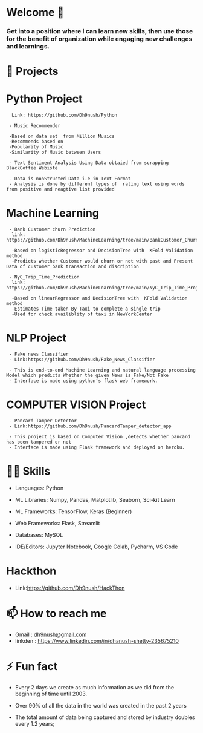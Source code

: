 # Welcome  👋



<!--
*Dh9nush/Dh9nush* is a ✨ special ✨ repository because its `README.md` (this file) appears on your GitHub profile.

Here are some ideas to get you started:

- 🔭 I’m currently working on ...
- 🌱 I’m currently learning ...
- 👯 I’m looking to collaborate on ...
- 🤔 I’m looking for help with ...
- 💬 Ask me about ...
- 📫 How to reach me: ...
- 😄 Pronouns: ...
- ⚡ Fun fact: ...
-->

### Get into a position where I can learn new skills, then use those for the benefit of organization while engaging new challenges and learnings.



# 📑 Projects 
# Python Project
     
      Link: https://github.com/Dh9nush/Python
      
     - Music Recommender
     
     -Based on data set  from Million Musics 
     -Recommends based on
     -Popularity of Music
     -Similarity of Music between Users
     
     - Text Sentiment Analysis Using Data obtaied from scrapping BlackCoffee Webiste 
     
     - Data is nonStructed Data i.e in Text Format
     - Analysis is done by different types of  rating text using words from positive and neagtive list provided
# Machine Learning

     - Bank Customer churn Prediction
      link: https://github.com/Dh9nush/MachineLearning/tree/main/BankCustomer_Churn_predection
      
      -Based on logisticRegressor and DecisionTree with  KFold Validation method 
      -Predicts whether Customer would churn or not with past and Present Data of customer bank transaction and discription
      
     - NyC_Trip_Time_Prediction
      link: https://github.com/Dh9nush/MachineLearning/tree/main/NyC_Trip_Time_Project/Model
      
      -Based on linearRegressor and DecisionTree with  KFold Validation method
      -Estimates Time taken By Taxi to complete a single trip 
      -Used for check availiblity of taxi in NewYorkCenter
      
      
      
# NLP Project
     
     - Fake news Classifier
     - Link:https://github.com/Dh9nush/Fake_News_Classifier
     
     - This is end-to-end Machine Learning and natural language processing Model which predicts Whether the given News is Fake/Not Fake
     - Interface is made using python’s flask web framework.


# COMPUTER VISION Project

     - Pancard Tamper Detector
     - Link:https://github.com/Dh9nush/PancardTamper_detector_app
     
     - This project is based on Computer Vision ,detects whether pancard  has been tampered or not
     - Interface is made using Flask framework and deployed on heroku.




   
   
# 🤹‍♂️ Skills
   - Languages: Python
   
   - ML Libraries: Numpy, Pandas, Matplotlib, Seaborn, Sci-kit Learn
   
   - ML Frameworks: TensorFlow, Keras (Beginner)
   
   - Web Frameworks: Flask, Streamlit
   
   - Databases: MySQL
   
   - IDE/Editors: Jupyter Notebook, Google Colab, Pycharm, VS Code
   
# Hackthon
   - Link:https://github.com/Dh9nush/HackThon
     
     
# 📫 How to reach me 
   
   
   - Gmail : dh9nush@gmail.com
   - linkden : https://www.linkedin.com/in/dhanush-shetty-235675210
     
     
# ⚡ Fun fact 
   - Every 2 days we create as much information as we did from the beginning of time until 2003.
   
   - Over 90% of all the data in the world was created in the past 2 years
   
   - The total amount of data being captured and stored by industry doubles every 1.2 years;
